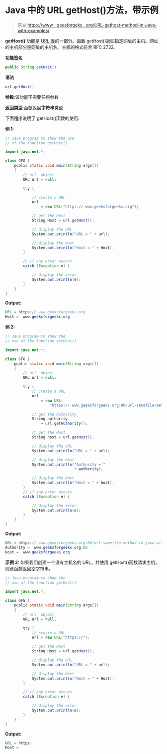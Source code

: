 # Java 中的 URL getHost()方法，带示例

> 原文:[https://www . geesforgeks . org/URL-gethost-method-in-Java-with-examples/](https://www.geeksforgeeks.org/url-gethost-method-in-java-with-examples/)

**getHost()** 功能是 [URL 类](https://www.geeksforgeeks.org/url-class-java-examples/)的一部分。函数 getHost()返回指定网址的主机。网址的主机部分是网址的主机名。主机的格式符合 RFC 2732。

**功能签名**

```java
public String getHost()

```

**语法**

```java
url.getHost()

```

**参数**:该功能不需要任何参数

**返回类型**:函数返回**字符串**类型

下面程序说明了 getHost()函数的使用:

**例 1:**

```java
// Java program to show the use
// of the function getHost()

import java.net.*;

class GFG {
    public static void main(String args[])
    {
        // url  object
        URL url = null;

        try {

            // create a URL
            url
                = new URL("https:// www.geeksforgeeks.org");

            // get the Host
            String Host = url.getHost();

            // display the URL
            System.out.println("URL = " + url);

            // display the Host
            System.out.println("Host = " + Host);
        }

        // if any error occurs
        catch (Exception e) {

            // display the error
            System.out.println(e);
        }
    }
}
```

**Output:**

```java
URL = https:// www.geeksforgeeks.org
Host =  www.geeksforgeeks.org

```

**例 2:**

```java
// Java program to show the
// use of the function getHost()

import java.net.*;

class GFG {
    public static void main(String args[])
    {
        // url  object
        URL url = null;

        try {
            // create a URL
            url
                = new URL(
                    "https:// www.geeksforgeeks.org:80/url-samefile-method-in-java-with-examples/");

            // get the Authority
            String authority
                = url.getAuthority();

            // get the Host
            String host = url.getHost();

            // display the URL
            System.out.println("URL = " + url);

            // display the Host
            System.out.println("Authority = "
                               + authority);

            // display the Host
            System.out.println("Host = " + host);
        }
        // if any error occurs
        catch (Exception e) {

            // display the error
            System.out.println(e);
        }
    }
}
```

**Output:**

```java
URL = https:// www.geeksforgeeks.org:80/url-samefile-method-in-java-with-examples/
Authority =  www.geeksforgeeks.org:80
Host =  www.geeksforgeeks.org

```

**示例 3:** 如果我们创建一个没有主机名的 URL，并使用 getHost()函数请求主机，则该函数返回空字符串。

```java
// Java program to show the
// use of the function getHost()

import java.net.*;

class GFG {
    public static void main(String args[])
    {
        // url  object
        URL url = null;

        try {
            // create a URL
            url = new URL("https://");

            // get the Host
            String Host = url.getHost();

            // display the URL
            System.out.println("URL = " + url);

            // display the Host
            System.out.println("Host = " + Host);
        }

        // if any error occurs
        catch (Exception e) {

            // display the error
            System.out.println(e);
        }
    }
}
```

**Output:**

```java
URL = https:
Host =

```